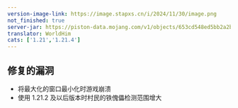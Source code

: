 ```yaml
---
version-image-link: https://image.stapxs.cn/i/2024/11/30/image.png
not_finished: true
server-jar: https://piston-data.mojang.com/v1/objects/653cd548ed5bb2a2bff08945878347f3a3b8844b/server.jar
translator: WorldHim
cats: ['1.21','1.21.4']
---
```

## 修复的漏洞
* 将最大化的窗口最小化时游戏崩溃
* 使用 1.21.2 及以后版本时村民的铁傀儡检测范围增大